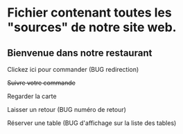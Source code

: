 # Fichier contenant toutes les "sources" de notre site web.

## Bienvenue dans notre restaurant 

Clickez ici pour commander (BUG redirection)

~~Suivre votre commande~~

Regarder la carte

Laisser un retour (BUG numéro de retour)

Réserver une table (BUG d'affichage sur la liste des tables)

